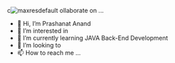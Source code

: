 c![maxresdefault](https://user-images.githubusercontent.com/99432929/202240261-665bff0f-3286-4119-9e7a-7aa64e1596e7.jpg)
ollaborate on ...
- 👋 Hi, I’m Prashanat Anand
- 👀 I’m interested in 
- 🌱 I’m currently learning JAVA Back-End Development
- 💞️ I’m looking to 
- 📫 How to reach me ...

<!---
annax3/annax3 is a ✨ special ✨ repository because its `README.md` (this file) appears on your GitHub profile.
You can click the Preview link to take a look at your changes.
--->
